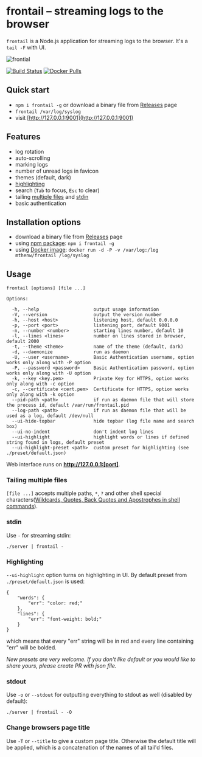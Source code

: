 # frontail – streaming logs to the browser

```frontail``` is a Node.js application for streaming logs to the browser. It's a `tail -F` with UI.

![frontial](https://user-images.githubusercontent.com/455261/29570317-660c8122-8756-11e7-9d2f-8fea19e05211.gif)

[![Build Status](https://img.shields.io/travis/mthenw/frontail.svg?style=flat)](https://travis-ci.org/mthenw/frontail)
[![Docker Pulls](https://img.shields.io/docker/pulls/mthenw/frontail.svg)](https://hub.docker.com/r/mthenw/frontail/)

## Quick start

- `npm i frontail -g` or download a binary file from [Releases](https://github.com/mthenw/frontail/releases) page
- `frontail /var/log/syslog`
- visit [http://127.0.0.1:9001](http://127.0.0.1:9001)

## Features

* log rotation
* auto-scrolling
* marking logs
* number of unread logs in favicon
* themes (default, dark)
* [highlighting](#highlighting)
* search (```Tab``` to focus, ```Esc``` to clear)
* tailing [multiple files](#tailing-multiple-files) and [stdin](#stdin)
* basic authentication

## Installation options

* download a binary file from [Releases](https://github.com/mthenw/frontail/releases) page
* using [npm package](https://www.npmjs.com/package/frontail): `npm i frontail -g`
* using [Docker image](https://registry.hub.docker.com/u/mthenw/frontail/): `docker run -d -P -v /var/log:/log mthenw/frontail /log/syslog`

## Usage

    frontail [options] [file ...]

    Options:

      -h, --help                    output usage information
      -V, --version                 output the version number
      -h, --host <host>             listening host, default 0.0.0.0
      -p, --port <port>             listening port, default 9001
      -n, --number <number>         starting lines number, default 10
      -l, --lines <lines>           number on lines stored in browser, default 2000
      -t, --theme <theme>           name of the theme (default, dark)
      -d, --daemonize               run as daemon
      -U, --user <username>         Basic Authentication username, option works only along with -P option
      -P, --password <password>     Basic Authentication password, option works only along with -U option
      -k, --key <key.pem>           Private Key for HTTPS, option works only along with -c option
      -c, --certificate <cert.pem>  Certificate for HTTPS, option works only along with -k option
      --pid-path <path>             if run as daemon file that will store the process id, default /var/run/frontail.pid
      --log-path <path>             if run as daemon file that will be used as a log, default /dev/null
      --ui-hide-topbar              hide topbar (log file name and search box)
      --ui-no-indent                don't indent log lines
      --ui-highlight                highlight words or lines if defined string found in logs, default preset
      --ui-highlight-preset <path>  custom preset for highlighting (see ./preset/default.json)

Web interface runs on **http://127.0.0.1:[port]**.

### Tailing multiple files

`[file ...]` accepts multiple paths, `*`, `?` and other shell special characters([Wildcards, Quotes, Back Quotes and Apostrophes in shell commands](http://www.codecoffee.com/tipsforlinux/articles/26-1.html)).

### stdin

Use `-` for streaming stdin:

    ./server | frontail -
    
    
   

### Highlighting

```--ui-highlight``` option turns on highlighting in UI. By default preset from ```./preset/default.json``` is used:

```
{
    "words": {
        "err": "color: red;"
    },
    "lines": {
        "err": "font-weight: bold;"
    }
}
```

which means that every "err" string will be in red and every line containing "err" will be bolded.

*New presets are very welcome. If you don't like default or you would like to share yours, please create PR with json file.*


### stdout

Use `-o` or `--stdout` for outputting everything to stdout as well
(disabled by default):

    ./server | frontail - -O

### Change browsers page title

Use `-T` or `--title` to give a custom page title.
Otherwise the default title will be applied, which is a concatenation
of the names of all tail'd files.
